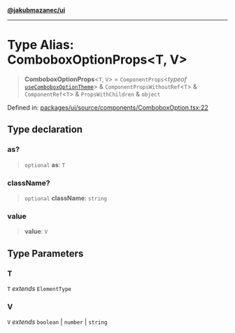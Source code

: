 [**@jakubmazanec/ui**](../README.md)

---

# Type Alias: ComboboxOptionProps\<T, V\>

> **ComboboxOptionProps**\<`T`, `V`\> = `ComponentProps`\<_typeof_
> [`useComboboxOptionTheme`](../variables/useComboboxOptionTheme.md)\> &
> `ComponentPropsWithoutRef`\<`T`\> & `ComponentRef`\<`T`\> & `PropsWithChildren` & `object`

Defined in:
[packages/ui/source/components/ComboboxOption.tsx:22](https://github.com/jakubmazanec/tools/blob/dccfe8e5cee218e88ff4db59e4bf460975897c58/packages/ui/source/components/ComboboxOption.tsx#L22)

## Type declaration

### as?

> `optional` **as**: `T`

### className?

> `optional` **className**: `string`

### value

> **value**: `V`

## Type Parameters

### T

`T` _extends_ `ElementType`

### V

`V` _extends_ `boolean` \| `number` \| `string`
